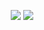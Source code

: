 </p>
<p align="center">
  <img src="https://files.catbox.moe/l2thz3.png" />
  <img src="https://spotify-github-profile.kittinanx.com/api/view?uid=9r6mlil2k8one0fmfqz8pnh3i&cover_image=true&theme=natemoo-re&show_offline=false&background_color=121212&interchange=false&bar_color=ededed&bar_color_cover=false)](https://github.com/kittinan/spotify-github-profile)" />
</p>
<div align="center">
